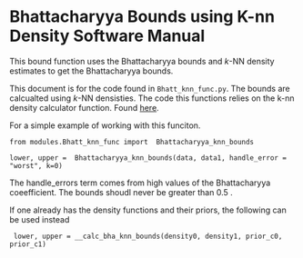 # Bhattacharyya Bounds using K-nn Density  Software Manual

This bound function uses the Bhattacharyya bounds and $k$-NN density estimates to get the Bhattacharyya bounds. 

This document is for the code found in `Bhatt_knn_func.py`. The bounds are calcualted using $k$-NN densisties. The code this functions relies on the k-nn density calculator function. Found [here](https://github.com/rj-may/BER_Bounds_Eval/edit/master/Docs/knn_density.md).


For a simple example of working with this funciton.


    from modules.Bhatt_knn_func import  Bhattacharyya_knn_bounds

    lower, upper =  Bhattacharyya_knn_bounds(data, data1, handle_error = "worst", k=0)

  The handle_errors term comes from high values of the Bhattacharyya coeefficient. The bounds shoudl never be greater than 0.5 . 


If one already has the density functions and their priors, the following can be used instead
     
     lower, upper = __calc_bha_knn_bounds(density0, density1, prior_c0, prior_c1)
